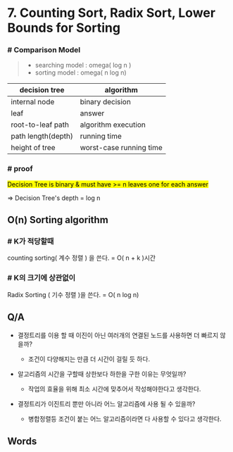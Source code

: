 # 7. Counting Sort, Radix Sort, Lower Bounds for Sorting

### # Comparison Model

> * searching model : omega( log n )
> * sorting model : omega( n log n)



| decision tree      | algorithm               |
| ------------------ | ----------------------- |
| internal node      | binary decision         |
| leaf               | answer                  |
| root-to-leaf path  | algorithm execution     |
| path length(depth) | running time            |
| height of tree     | worst-case running time |



### # proof

<mark>Decision Tree is binary & must have >= n leaves one for each answer</mark>

=> Decision Tree's depth = log n



## O(n) Sorting algorithm

### # K가 적당할때

counting sorting( 계수 정렬 ) 을 쓴다. = O( n + k )시간

### # K의 크기에 상관없이

Radix Sorting ( 기수 정렬 )을 쓴다. = O( n log n)



## Q/A

* 결정트리를 이용 할 때 이진이 아닌 여러개의 연결된 노드를 사용하면 더 빠르지 않을까?
  * 조건이 다양해지는 만큼 더 시간이 걸릴 듯 하다.
* 알고리즘의 시간을 구할때 상한보다 하한을 구한 이유는 무엇일까?
  * 작업의 효율을 위해 최소 시간에 맞추어서 작성해야한다고 생각한다.

* 결정트리가 이진트리 뿐만 아니라 어느 알고리즘에 사용 될 수 있을까?
  * 병합정렬등 조건이 붙는 어느 알고리즘이라면 다 사용할 수 있다고 생각한다.

## Words



